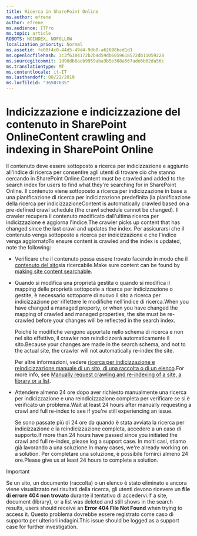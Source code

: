 ```yaml
---
title: Ricerca in SharePoint Online
ms.author: efrene
author: efrene
ms.audience: ITPro
ms.topic: article
ROBOTS: NOINDEX, NOFOLLOW
localization_priority: Normal
ms.assetid: fe00f4c0-44d5-49d4-9db0-a62698bcd1d1
ms.openlocfilehash: 3c3f6384172b2b4d59db6059618572db11059228
ms.sourcegitcommit: 1d98db8acb9959aba3b5e308a567ade6b62da56c
ms.translationtype: MT
ms.contentlocale: it-IT
ms.lasthandoff: 08/22/2019
ms.locfileid: "36507635"
---
```

# <a name="content-crawling-and-indexing-in-sharepoint-online"></a><span data-ttu-id="db13d-102">Indicizzazione e indicizzazione del contenuto in SharePoint Online</span><span class="sxs-lookup"><span data-stu-id="db13d-102">Content crawling and indexing in SharePoint Online</span></span>

<span data-ttu-id="db13d-103">Il contenuto deve essere sottoposto a ricerca per indicizzazione e aggiunto all'indice di ricerca per consentire agli utenti di trovare ciò che stanno cercando in SharePoint Online.</span><span class="sxs-lookup"><span data-stu-id="db13d-103">Content must be crawled and added to the search index for users to find what they're searching for in SharePoint Online.</span></span> <span data-ttu-id="db13d-104">Il contenuto viene sottoposto a ricerca per indicizzazione in base a una pianificazione di ricerca per indicizzazione predefinita (la pianificazione della ricerca per indicizzazione</span><span class="sxs-lookup"><span data-stu-id="db13d-104">Content is automatically crawled based on a pre-defined crawl schedule (the crawl schedule cannot be changed).</span></span> <span data-ttu-id="db13d-105">Il crawler recupera il contenuto modificato dall'ultima ricerca per indicizzazione e aggiorna l'indice.</span><span class="sxs-lookup"><span data-stu-id="db13d-105">The crawler picks up content that has changed since the last crawl and updates the index.</span></span> <span data-ttu-id="db13d-106">Per assicurarsi che il contenuto venga sottoposto a ricerca per indicizzazione e che l'indice venga aggiornato</span><span class="sxs-lookup"><span data-stu-id="db13d-106">To ensure content is crawled and the index is updated, note the following:</span></span>

- <span data-ttu-id="db13d-107">Verificare che il contenuto possa essere trovato facendo in modo che il [contenuto del sito](https://docs.microsoft.com/sharepoint/make-site-content-searchable)sia ricercabile.</span><span class="sxs-lookup"><span data-stu-id="db13d-107">Make sure content can be found by [making site content searchable](https://docs.microsoft.com/sharepoint/make-site-content-searchable).</span></span>

- <span data-ttu-id="db13d-108">Quando si modifica una proprietà gestita o quando si modifica il mapping delle proprietà sottoposte a ricerca per indicizzazione o gestite, è necessario sottoporre di nuovo il sito a ricerca per indicizzazione per riflettere le modifiche nell'indice di ricerca.</span><span class="sxs-lookup"><span data-stu-id="db13d-108">When you have changed a managed property, or when you have changed the mapping of crawled and managed properties, the site must be re-crawled before your changes will be reflected in the search index.</span></span> 

    <span data-ttu-id="db13d-109">Poiché le modifiche vengono apportate nello schema di ricerca e non nel sito effettivo, il crawler non reindicizzerà automaticamente il sito.</span><span class="sxs-lookup"><span data-stu-id="db13d-109">Because your changes are made in the search schema, and not to the actual site, the crawler will not automatically re-index the site.</span></span> 

    <span data-ttu-id="db13d-110">Per altre informazioni, vedere [ricerca per indicizzazione e reindicizzazione manuale di un sito, di una raccolta o di un elenco](https://docs.microsoft.com/sharepoint/crawl-site-conten).</span><span class="sxs-lookup"><span data-stu-id="db13d-110">For more info, see [Manually request crawling and re-indexing of a site, a library or a list](https://docs.microsoft.com/sharepoint/crawl-site-conten).</span></span>

- <span data-ttu-id="db13d-111">Attendere almeno 24 ore dopo aver richiesto manualmente una ricerca per indicizzazione e una reindicizzazione completa per verificare se si è verificato un problema.</span><span class="sxs-lookup"><span data-stu-id="db13d-111">Wait at least 24 hours after manually requesting a crawl and full re-index to see if you're still experiencing an issue.</span></span> 

    <span data-ttu-id="db13d-112">Se sono passate più di 24 ore da quando è stata avviata la ricerca per indicizzazione e la reindicizzazione completa, accedere a un caso di supporto.</span><span class="sxs-lookup"><span data-stu-id="db13d-112">If more than 24 hours have passed since you initiated the crawl and full re-index, please log a support case.</span></span> <span data-ttu-id="db13d-113">In molti casi, stiamo già lavorando a una soluzione.</span><span class="sxs-lookup"><span data-stu-id="db13d-113">In many cases, we're already working on a solution.</span></span> <span data-ttu-id="db13d-114">Per completare una soluzione, è possibile fornirci almeno 24 ore.</span><span class="sxs-lookup"><span data-stu-id="db13d-114">Please give us at least 24 hours to complete a solution.</span></span>

> [!IMPORTANT]
> <span data-ttu-id="db13d-115">Se un sito, un documento (raccolta) o un elenco è stato eliminato e ancora viene visualizzato nei risultati della ricerca, gli utenti devono ricevere un **file di errore 404 non trovato** durante il tentativo di accedervi.</span><span class="sxs-lookup"><span data-stu-id="db13d-115">If a site, document (library), or a list was deleted and still shows in the search results, users should receive an **Error 404 File Not Found** when trying to access it.</span></span> <span data-ttu-id="db13d-116">Questo problema dovrebbe essere registrato come caso di supporto per ulteriori indagini.</span><span class="sxs-lookup"><span data-stu-id="db13d-116">This issue should be logged as a support case for further investigation.</span></span> 



